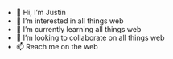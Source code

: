 - 👋 Hi, I’m Justin
- 👀 I’m interested in all things web
- 🌱 I’m currently learning all things web
- 💞️ I’m looking to collaborate on all things web
- 📫 Reach me on the web

<!---
justinv416/justinv416 is a ✨ special ✨ repository because its `README.md` (this file) appears on your GitHub profile.
You can click the Preview link to take a look at your changes.
--->
